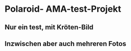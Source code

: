 # Polaroid- AMA-test-Projekt

## Nur ein test, mit Kröten-Bild

## Inzwischen aber auch mehreren Fotos
